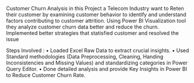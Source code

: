 Customer Churn Analysis in this Project a Telecom Industry want to Reten their customer by examining customer behavior to identify and understand factors contributing to customer attrition.
Using Power BI Visualization tool they analyze customer churn data better and reduce the churn. Implemented better strategies that statisfied customer and resolved the issue

Steps Involved :
• Loaded Excel Raw Data to extract crucial insights. • Used Standard methodologies (Data Preprocessing, Cleaning, Handing Inconsistencies and Missing Values) and standardizing categories in Power Query Editor. • Done detailed analysis and provide Key Insights in Power BI to Reduce Customer Churn Rate.



